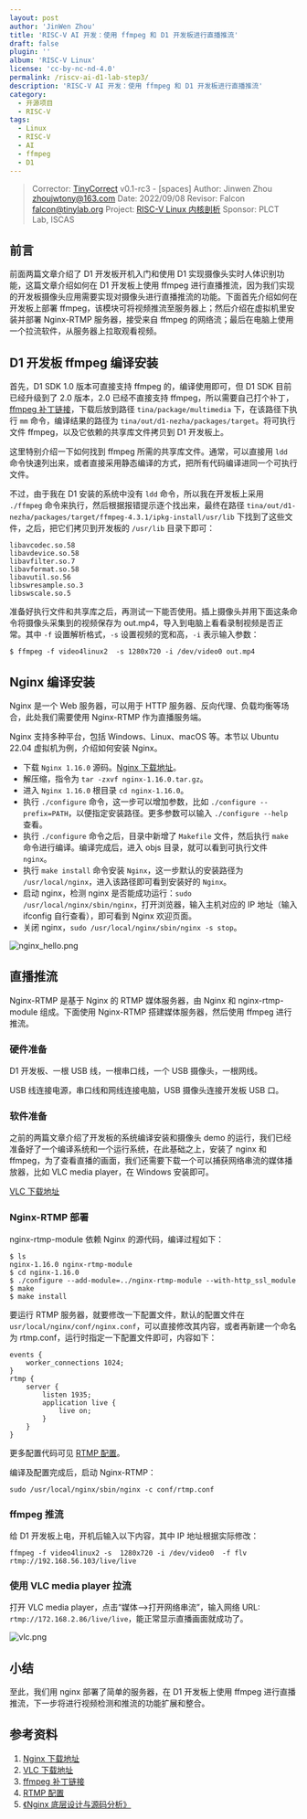```yaml
---
layout: post
author: 'JinWen Zhou'
title: 'RISC-V AI 开发：使用 ffmpeg 和 D1 开发板进行直播推流'
draft: false
plugin: ''
album: 'RISC-V Linux'
license: 'cc-by-nc-nd-4.0'
permalink: /riscv-ai-d1-lab-step3/
description: 'RISC-V AI 开发：使用 ffmpeg 和 D1 开发板进行直播推流'
category:
  - 开源项目
  - RISC-V
tags:
  - Linux
  - RISC-V
  - AI
  - ffmpeg
  - D1
---
```


> Corrector: [TinyCorrect](https://gitee.com/tinylab/tinycorrect) v0.1-rc3 - [spaces]
> Author:  Jinwen Zhou <zhoujwtony@163.com>
> Date:    2022/09/08
> Revisor: Falcon <falcon@tinylab.org>
> Project: [RISC-V Linux 内核剖析](https://gitee.com/tinylab/riscv-linux)
> Sponsor: PLCT Lab, ISCAS


## 前言

前面两篇文章介绍了 D1 开发板开机入门和使用 D1 实现摄像头实时人体识别功能，这篇文章介绍如何在 D1 开发板上使用 ffmpeg 进行直播推流，因为我们实现的开发板摄像头应用需要实现对摄像头进行直播推流的功能。下面首先介绍如何在开发板上部署 ffmpeg，该模块可将视频推流至服务器上；然后介绍在虚拟机里安装并部署 Nginx-RTMP 服务器，接受来自 ffmpeg 的网络流；最后在电脑上使用一个拉流软件，从服务器上拉取观看视频。

## D1 开发板 ffmpeg 编译安装

首先，D1 SDK 1.0 版本可直接支持 ffmpeg 的，编译使用即可，但 D1 SDK 目前已经升级到了 2.0 版本，2.0 已经不直接支持 ffmpeg，所以需要自己打个补丁，[ffmpeg 补丁链接][3]，下载后放到路径 `tina/package/multimedia` 下，在该路径下执行 `mm` 命令，编译结果的路径为 `tina/out/d1-nezha/packages/target`。将可执行文件 ffmpeg，以及它依赖的共享库文件拷贝到 D1 开发板上。

这里特别介绍一下如何找到 ffmpeg 所需的共享库文件。通常，可以直接用 `ldd` 命令快速列出来，或者直接采用静态编译的方式，把所有代码编译进同一个可执行文件。

不过，由于我在 D1 安装的系统中没有 `ldd` 命令，所以我在开发板上采用 `./ffmpeg` 命令来执行，然后根据报错提示逐个找出来，最终在路径 `tina/out/d1-nezha/packages/target/ffmpeg-4.3.1/ipkg-install/usr/lib` 下找到了这些文件，之后，把它们拷贝到开发板的 `/usr/lib` 目录下即可：

```
libavcodec.so.58
libavdevice.so.58
libavfilter.so.7
libavformat.so.58
libavutil.so.56
libswresample.so.3
libswscale.so.5
```

准备好执行文件和共享库之后，再测试一下能否使用。插上摄像头并用下面这条命令将摄像头采集到的视频保存为 out.mp4，导入到电脑上看看录制视频是否正常。其中 `-f` 设置解析格式，`-s` 设置视频的宽和高，`-i` 表示输入参数：

```
$ ffmpeg -f video4linux2  -s 1280x720 -i /dev/video0 out.mp4
```

## Nginx 编译安装

Nginx 是一个 Web 服务器，可以用于 HTTP 服务器、反向代理、负载均衡等场合，此处我们需要使用 Nginx-RTMP 作为直播服务端。

Nginx 支持多种平台，包括 Windows、Linux、macOS 等。本节以 Ubuntu 22.04 虚拟机为例，介绍如何安装 Nginx。

- 下载 `Nginx 1.16.0` 源码。[Nginx 下载地址][1]。
- 解压缩，指令为 `tar -zxvf nginx-1.16.0.tar.gz`。
- 进入 `Nginx 1.16.0` 根目录 `cd nginx-1.16.0`。
- 执行 `./configure` 命令，这一步可以增加参数，比如 `./configure --prefix=PATH`，以便指定安装路径。更多参数可以输入 `./configure --help` 查看。
- 执行 `./configure` 命令之后，目录中新增了 `Makefile` 文件，然后执行 `make` 命令进行编译。编译完成后，进入 objs 目录，就可以看到可执行文件 `nginx`。
- 执行 `make install` 命令安装 `Nginx`，这一步默认的安装路径为 `/usr/local/nginx`，进入该路径即可看到安装好的 `Nginx`。
- 启动 nginx，检测 nginx 是否能成功运行：`sudo /usr/local/nginx/sbin/nginx`，打开浏览器，输入主机对应的 IP 地址（输入 ifconfig 自行查看），即可看到 Nginx 欢迎页面。
- 关闭 nginx，`sudo /usr/local/nginx/sbin/nginx -s stop`。

![nginx_hello.png](/wp-content/uploads/2022/03/riscv-linux/images/d1-lab/nginx_hello.png)

## 直播推流

Nginx-RTMP 是基于 Nginx 的 RTMP 媒体服务器，由 Nginx 和 nginx-rtmp-module 组成。下面使用 Nginx-RTMP 搭建媒体服务器，然后使用 ffmpeg 进行推流。

### 硬件准备

D1 开发板、一根 USB 线，一根串口线，一个 USB 摄像头，一根网线。

USB 线连接电源，串口线和网线连接电脑，USB 摄像头连接开发板 USB 口。

### 软件准备

之前的两篇文章介绍了开发板的系统编译安装和摄像头 demo 的运行，我们已经准备好了一个编译系统和一个运行系统，在此基础之上，安装了 nginx 和 ffmpeg，为了查看直播的画面，我们还需要下载一个可以捕获网络串流的媒体播放器，比如 VLC media player，在 Windows 安装即可。

[VLC 下载地址][2]

### Nginx-RTMP 部署

nginx-rtmp-module 依赖 Nginx 的源代码，编译过程如下：

```
$ ls
nginx-1.16.0 nginx-rtmp-module
$ cd nginx-1.16.0
$ ./configure --add-module=../nginx-rtmp-module --with-http_ssl_module
$ make
$ make install
```

要运行 RTMP 服务器，就要修改一下配置文件，默认的配置文件在 `usr/local/nginx/conf/nginx.conf`，可以直接修改其内容，或者再新建一个命名为 rtmp.conf，运行时指定一下配置文件即可，内容如下：

```
events {
    worker_connections 1024;
}
rtmp {
    server {
        listen 1935;
        application live {
            live on;
        }
    }
}
```

更多配置代码可见 [RTMP 配置][4]。

编译及配置完成后，启动 Nginx-RTMP：

```
sudo /usr/local/nginx/sbin/nginx -c conf/rtmp.conf
```

### ffmpeg 推流

给 D1 开发板上电，开机后输入以下内容，其中 IP 地址根据实际修改：

```
ffmpeg -f video4linux2 -s  1280x720 -i /dev/video0  -f flv rtmp://192.168.56.103/live/live
```

### 使用 VLC media player 拉流

打开 VLC media player，点击“媒体——>打开网络串流”，输入网络 URL: `rtmp://172.168.2.86/live/live`，能正常显示直播画面就成功了。

![vlc.png](/wp-content/uploads/2022/03/riscv-linux/images/d1-lab/vlc.png)

## 小结

至此，我们用 nginx 部署了简单的服务器，在 D1 开发板上使用 ffmpeg 进行直播推流，下一步将进行视频检测和推流的功能扩展和整合。

## 参考资料

1. [Nginx 下载地址][1]
2. [VLC 下载地址][2]
3. [ffmpeg 补丁链接][3]
4. [RTMP 配置][4]
5. [《Nginx 底层设计与源码分析》][5]

[1]: http://nginx.org/download/nginx-1.16.0.tar.gz
[2]: http://www.videolan.org/
[3]: https://bbs.aw-ol.com/assets/uploads/files/1654559712535-ffmpeg.zip
[4]: https://github.com/arut/nginx-rtmp-module/wiki/Examples
[5]: https://book.douban.com/subject/35495267/
